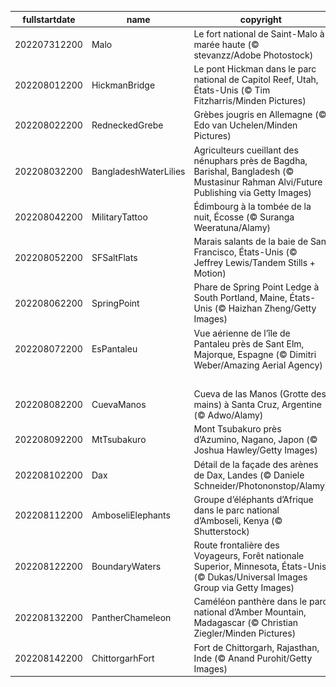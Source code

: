 |fullstartdate|name|copyright|title|image|
|--|--|--|--|--|
202207312200|Malo|Le fort national de Saint-Malo à marée haute (© stevanzz/Adobe Photostock)|La capitale corsaire|![](/fr-FR/2022/08/202207312200Malo.jpg)|
202208012200|HickmanBridge|Le pont Hickman dans le parc national de Capitol Reef, Utah, États-Unis (© Tim Fitzharris/Minden Pictures)|La nature au travail|![](/fr-FR/2022/08/202208012200HickmanBridge.jpg)|
202208022200|RedneckedGrebe|Grèbes jougris en Allemagne (© Edo van Uchelen/Minden Pictures)|Plumes changeantes|![](/fr-FR/2022/08/202208022200RedneckedGrebe.jpg)|
202208032200|BangladeshWaterLilies|Agriculteurs cueillant des nénuphars près de Bagdha, Barishal, Bangladesh (© Mustasinur Rahman Alvi/Future Publishing via Getty Images)|Cueillette de nénuphars|![](/fr-FR/2022/08/202208032200BangladeshWaterLilies.jpg)|
202208042200|MilitaryTattoo|Édimbourg à la tombée de la nuit, Écosse (© Suranga Weeratuna/Alamy)|C’est la fête à Édimbourg !|![](/fr-FR/2022/08/202208042200MilitaryTattoo.jpg)|
202208052200|SFSaltFlats|Marais salants de la baie de San Francisco, États-Unis (© Jeffrey Lewis/Tandem Stills + Motion)|De la lave ?|![](/fr-FR/2022/08/202208052200SFSaltFlats.jpg)|
202208062200|SpringPoint|Phare de Spring Point Ledge à South Portland, Maine, États-Unis (© Haizhan Zheng/Getty Images)|De la nécessité des phares|![](/fr-FR/2022/08/202208062200SpringPoint.jpg)|
202208072200|EsPantaleu|Vue aérienne de l’île de Pantaleu près de Sant Elm, Majorque, Espagne (© Dimitri Weber/Amazing Aerial Agency)|À l’abri du vent|![](/fr-FR/2022/08/202208072200EsPantaleu.jpg)|
||||![](/fr-FR/2022/08/.jpg)|
202208082200|CuevaManos|Cueva de las Manos (Grotte des mains) à Santa Cruz, Argentine (© Adwo/Alamy)|Aux mains de la préhistoire|![](/fr-FR/2022/08/202208082200CuevaManos.jpg)|
202208092200|MtTsubakuro|Mont Tsubakuro près d’Azumino, Nagano, Japon (© Joshua Hawley/Getty Images)|En faire des montagnes|![](/fr-FR/2022/08/202208092200MtTsubakuro.jpg)|
202208102200|Dax|Détail de la façade des arènes de Dax, Landes (© Daniele Schneider/Photononstop/Alamy)|La vraie fête|![](/fr-FR/2022/08/202208102200Dax.jpg)|
202208112200|AmboseliElephants|Groupe d’éléphants d’Afrique dans le parc national d’Amboseli, Kenya (© Shutterstock)|Majestueuses créatures|![](/fr-FR/2022/08/202208112200AmboseliElephants.jpg)|
202208122200|BoundaryWaters|Route frontalière des Voyageurs, Forêt nationale Superior, Minnesota, États-Unis (© Dukas/Universal Images Group via Getty Images)|La route des voyageurs|![](/fr-FR/2022/08/202208122200BoundaryWaters.jpg)|
202208132200|PantherChameleon|Caméléon panthère dans le parc national d’Amber Mountain, Madagascar (© Christian Ziegler/Minden Pictures)|Le roi du camouflage|![](/fr-FR/2022/08/202208132200PantherChameleon.jpg)|
202208142200|ChittorgarhFort|Fort de Chittorgarh, Rajasthan, Inde (© Anand Purohit/Getty Images)|Grandeur indienne|![](/fr-FR/2022/08/202208142200ChittorgarhFort.jpg)|
